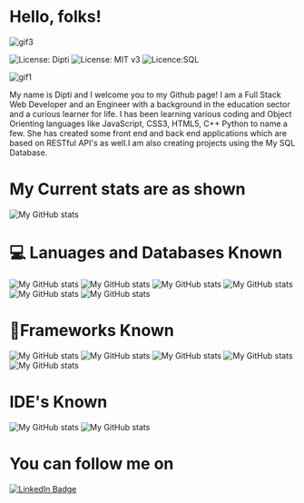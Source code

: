  # Hello, folks!
![gif3]("https://tenor.com/btq1a.gif")

![License: Dipti](https://img.shields.io/badge/Coder-Dipti'sREADME-yellow.svg)
![License: MIT v3](https://img.shields.io/badge/Developer-FullStack-red.svg)
![Licence:SQL](https://img.shields.io/badge/AboutMe-Introduction-green.svg)


![gif1](https://media.giphy.com/media/dVuH1AcZMlOWMnzTAB/giphy.gif)


 My name is Dipti and I welcome you to my Github page! I am a Full Stack Web Developer and an Engineer with a background in the education sector and a curious learner for life. I has been learning various coding and Object Orienting languages like JavaScript, CSS3, HTML5, C++ Python to name a few. She has created some front end and back end applications which are based on RESTful API's as well.I am also creating projects using the My SQL Database. 

# My Current stats are as shown

![My GitHub stats](https://github-readme-stats.vercel.app/api?username=Dipti2021&show_icons=true&theme=radical)

# 💻 Lanuages and Databases Known 
![My GitHub stats](https://img.shields.io/badge/HTML5-E34F26?style=for-the-badge&logo=html5&logoColor=white)
![My GitHub stats](https://img.shields.io/badge/CSS3-1572B6?style=for-the-badge&logo=css3&logoColor=white)
![My GitHub stats](https://img.shields.io/badge/JavaScript-323330?style=for-the-badge&logo=javascript&logoColor=F7DF1E)
![My GitHub stats](https://img.shields.io/badge/Python-3776AB?style=for-the-badge&logo=python&logoColor=white)
![My GitHub stats](https://img.shields.io/badge/C%2B%2B-00599C?style=for-the-badge&logo=c%2B%2B&logoColor=white)
![My GitHub stats](https://img.shields.io/badge/MySQL-00000F?style=for-the-badge&logo=mysql&logoColor=white)

# 🚀Frameworks Known 
![My GitHub stats](https://img.shields.io/badge/Node.js-43853D?style=for-the-badge&logo=node-dot-js&logoColor=white)
![My GitHub stats](https://img.shields.io/badge/npm-CB3837?style=for-the-badge&logo=npm&logoColor=white)
![My GitHub stats](https://img.shields.io/badge/Express.js-000000?style=for-the-badge&logo=express&logoColor=white)
![My GitHub stats](https://img.shields.io/badge/Bootstrap-563D7C?style=for-the-badge&logo=bootstrap&logoColor=white)
![My GitHub stats](https://img.shields.io/badge/jQuery-0769AD?style=for-the-badge&logo=jquery&logoColor=white)

# IDE's Known
![My GitHub stats](https://img.shields.io/badge/Visual_Studio_Code-0078D4?style=for-the-badge&logo=visual%20studio%20code&logoColor=white)
![My GitHub stats](https://img.shields.io/badge/Arduino_IDE-00979D?style=for-the-badge&logo=arduino&logoColor=white)


# You can follow me on 
[![LinkedIn Badge](https://img.shields.io/badge/LinkedIn-Profile-informational?style=flat&logo=linkedin&logoColor=white&color=0D76A8)](https://www.linkedin.com/in/dipti-r-868b9b34/)





